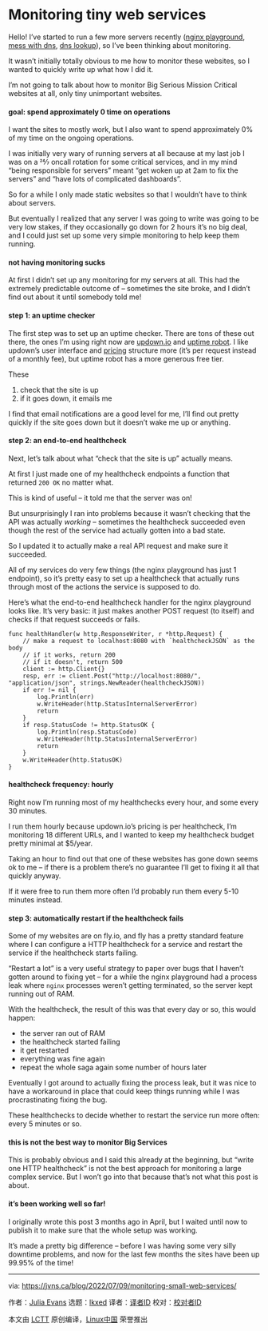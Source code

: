 [#]: subject: "Monitoring tiny web services"
[#]: via: "https://jvns.ca/blog/2022/07/09/monitoring-small-web-services/"
[#]: author: "Julia Evans https://jvns.ca/"
[#]: collector: "lkxed"
[#]: translator: " "
[#]: reviewer: " "
[#]: publisher: " "
[#]: url: " "

Monitoring tiny web services
======
Hello! I’ve started to run a few more servers recently ([nginx playground][1], [mess with dns][2], [dns lookup][3]), so I’ve been thinking about monitoring.

It wasn’t initially totally obvious to me how to monitor these websites, so I
wanted to quickly write up what how I did it.

I’m not going to talk about how to monitor Big Serious Mission Critical
websites at all, only tiny unimportant websites.

#### goal: spend approximately 0 time on operations

I want the sites to mostly work, but I also want to spend approximately 0% of
my time on the ongoing operations.

I was initially very wary of running servers at all because at my last job I
was on a 24⁄7 oncall rotation for some critical services, and in my mind “being
responsible for servers” meant “get woken up at 2am to fix the servers” and
“have lots of complicated dashboards”.

So for a while I only made static websites so that I wouldn’t have to think
about servers.

But eventually I realized that any server I was going to write was going to be
very low stakes, if they occasionally go down for 2 hours it’s no big deal, and
I could just set up some very simple monitoring to help keep them running.

#### not having monitoring sucks

At first I didn’t set up any monitoring for my servers at all. This had the
extremely predictable outcome of – sometimes the site broke, and I didn’t find
out about it until somebody told me!

#### step 1: an uptime checker

The first step was to set up an uptime checker. There are tons of these out
there, the ones I’m using right now are [updown.io][4] and
[uptime robot][5]. I like updown’s user interface and
[pricing][6] structure more (it’s per request instead of a monthly fee), but uptime
robot has a more generous free tier.

These

1. check that the site is up
2. if it goes down, it emails me

I find that email notifications are a good level for me, I’ll find out pretty
quickly if the site goes down but it doesn’t wake me up or anything.

#### step 2: an end-to-end healthcheck

Next, let’s talk about what “check that the site is up” actually means.

At first I just made one of my healthcheck endpoints a function that returned
`200 OK` no matter what.

This is kind of useful – it told me that the server was on!

But unsurprisingly I ran into problems because it wasn’t checking that the API
was actually *working* – sometimes the healthcheck succeeded even though the
rest of the service had actually gotten into a bad state.

So I updated it to actually make a real API request and make sure it
succeeded.

All of my services do very few things (the nginx playground has just 1
endpoint), so it’s pretty easy to set up a healthcheck that actually runs
through most of the actions the service is supposed to do.

Here’s what the end-to-end healthcheck handler for the nginx playground looks
like. It’s very basic: it just makes another POST request (to itself) and
checks if that request succeeds or fails.

```
func healthHandler(w http.ResponseWriter, r *http.Request) {
	// make a request to localhost:8080 with `healthcheckJSON` as the body
	// if it works, return 200
	// if it doesn't, return 500
	client := http.Client{}
	resp, err := client.Post("http://localhost:8080/", "application/json", strings.NewReader(healthcheckJSON))
	if err != nil {
		log.Println(err)
		w.WriteHeader(http.StatusInternalServerError)
		return
	}
	if resp.StatusCode != http.StatusOK {
		log.Println(resp.StatusCode)
		w.WriteHeader(http.StatusInternalServerError)
		return
	}
	w.WriteHeader(http.StatusOK)
}
```

#### healthcheck frequency: hourly

Right now I’m running most of my healthchecks every hour, and some every 30
minutes.

I run them hourly because updown.io’s pricing is per healthcheck, I’m
monitoring 18 different URLs, and I wanted to keep my healthcheck budget pretty
minimal at $5/year.

Taking an hour to find out that one of these websites has gone down seems ok to
me – if there is a problem there’s no guarantee I’ll get to fixing it all that
quickly anyway.

If it were free to run them more often I’d probably run them every 5-10 minutes instead.

#### step 3: automatically restart if the healthcheck fails

Some of my websites are on fly.io, and fly has a pretty standard feature where
I can configure a HTTP healthcheck for a service and restart the service if the
healthcheck starts failing.

“Restart a lot” is a very useful strategy to paper over bugs that I haven’t
gotten around to fixing yet – for a while the nginx playground had a process
leak where `nginx` processes weren’t getting terminated, so the server kept
running out of RAM.

With the healthcheck, the result of this was that every day or so, this would happen:

* the server ran out of RAM
* the healthcheck started failing
* it get restarted
* everything was fine again
* repeat the whole saga again some number of hours later

Eventually I got around to actually fixing the process leak, but it was nice to
have a workaround in place that could keep things running while I was
procrastinating fixing the bug.

These healthchecks to decide whether to restart the service run more often: every 5 minutes or so.

#### this is not the best way to monitor Big Services

This is probably obvious and I said this already at the beginning, but “write
one HTTP healthcheck” is not the best approach for monitoring a large complex
service. But I won’t go into that because that’s not what this post is about.

#### it’s been working well so far!

I originally wrote this post 3 months ago in April, but I waited until now to
publish it to make sure that the whole setup was working.

It’s made a pretty big difference – before I was having some very silly
downtime problems, and now for the last few months the sites have been up
99.95% of the time!

--------------------------------------------------------------------------------

via: https://jvns.ca/blog/2022/07/09/monitoring-small-web-services/

作者：[Julia Evans][a]
选题：[lkxed][b]
译者：[译者ID](https://github.com/译者ID)
校对：[校对者ID](https://github.com/校对者ID)

本文由 [LCTT](https://github.com/LCTT/TranslateProject) 原创编译，[Linux中国](https://linux.cn/) 荣誉推出

[a]: https://jvns.ca/
[b]: https://github.com/lkxed
[1]: https://nginx-playground.wizardzines.com
[2]: https://messwithdns.net
[3]: https://dns-lookup.jvns.ca
[4]: https://updown.io/
[5]: https://uptimerobot.com/
[6]: https://updown.io/#pricing
